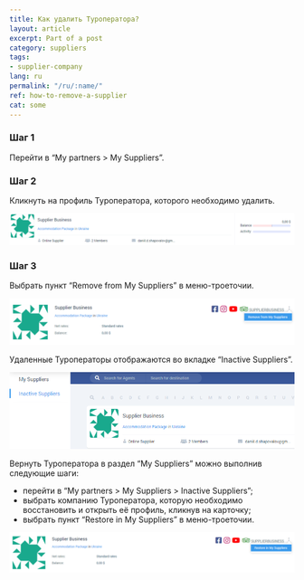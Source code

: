 ```yaml
---
title: Как удалить Туроператора?
layout: article
excerpt: Part of a post
category: suppliers
tags:
- supplier-company
lang: ru
permalink: "/ru/:name/"
ref: how-to-remove-a-supplier
cat: some
---
```


### **Шаг 1**

Перейти в “My partners > My Suppliers”.

### **Шаг 2**

Кликнуть на профиль Туроператора, которого необходимо удалить.

![Suppliers_recent_bookings1](/assets/images/suppliers_recent_bookings1.png)

### **Шаг 3**

Выбрать пункт “Remove from My Suppliers” в меню-троеточии.

![How_to_remove_a_supplier_from_my_suppliers2](/assets/images/how_to_remove_a_supplier_from_my_suppliers2.png)

Удаленные Туроператоры отображаются во вкладке “Inactive Suppliers”.

![How_to_remove_a_supplier_from_my_suppliers3](/assets/images/how_to_remove_a_supplier_from_my_suppliers3.png)

Вернуть Туроператора в раздел “My Suppliers” можно выполнив следующие шаги:
- перейти в “My partners > My Suppliers > Inactive Suppliers”;
- выбрать компанию Туроператора, которую необходимо восстановить и открыть её профиль, кликнув на карточку;
- выбрать пункт “Restore in My Suppliers” в меню-троеточии.

![How_to_remove_a_supplier_from_my_suppliers4](/assets/images/how_to_remove_a_supplier_from_my_suppliers4.png)
